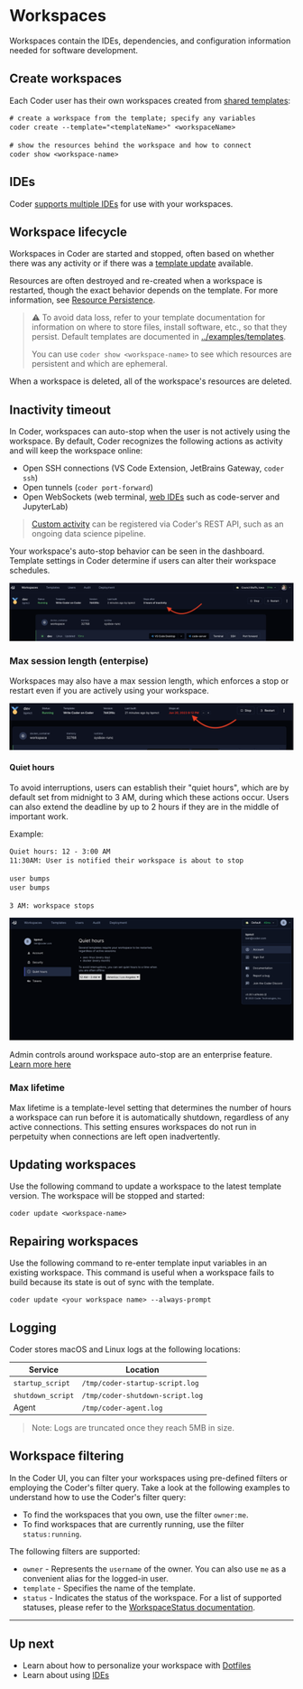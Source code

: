 # Workspaces

Workspaces contain the IDEs, dependencies, and configuration information needed
for software development.

## Create workspaces

Each Coder user has their own workspaces created from [shared templates](./templates/index.md):

```console
# create a workspace from the template; specify any variables
coder create --template="<templateName>" <workspaceName>

# show the resources behind the workspace and how to connect
coder show <workspace-name>
```

## IDEs

Coder [supports multiple IDEs](./ides.md) for use with your workspaces.

## Workspace lifecycle

Workspaces in Coder are started and stopped, often based on whether there was
any activity or if there was a [template update](./templates/index.md#Start/stop) available.

Resources are often destroyed and re-created when a workspace is restarted,
though the exact behavior depends on the template. For more
information, see [Resource Persistence](./templates/resource-persistence.md).

> ⚠️ To avoid data loss, refer to your template documentation for information on
> where to store files, install software, etc., so that they persist. Default
> templates are documented in [../examples/templates](https://github.com/coder/coder/tree/c6b1daabc5a7aa67bfbb6c89966d728919ba7f80/examples/templates).
>
> You can use `coder show <workspace-name>` to see which resources are
> persistent and which are ephemeral.

When a workspace is deleted, all of the workspace's resources are deleted.

## Inactivity timeout

In Coder, workspaces can auto-stop when the user is not actively using the workspace. By default, Coder recognizes the following actions as activity and will keep the workspace online:

- Open SSH connections (VS Code Extension, JetBrains Gateway, `coder ssh`)
- Open tunnels (`coder port-forward`)
- Open WebSockets (web terminal, [web IDEs](./ides/web-ides.md) such as code-server and JupyterLab)

> [Custom activity](#TODO) can be registered via Coder's REST API, such as an ongoing data science pipeline.

Your workspace's auto-stop behavior can be seen in the dashboard. Template settings in Coder determine if users can alter their workspace schedules.

![TODO: use real screenshot](./images/workspaces/stops-after-3-hours.png)

### Max session length (enterpise)

Workspaces may also have a max session length, which enforces a stop or restart even if you are actively using your workspace.

![TODO: use real screenshot](./images/workspaces/approaching-stop.png)

#### Quiet hours

To avoid interruptions, users can establish their "quiet hours", which are by default set from midnight to 3 AM, during which these actions occur. Users can also extend the deadline by up to 2 hours if they are in the middle of important work.

Example:

```text
Quiet hours: 12 - 3:00 AM
11:30AM: User is notified their workspace is about to stop

user bumps
user bumps

3 AM: workspace stops
```

![TODO: use real screenshot](./images/workspaces/quiet-hours.png)

<!-- NOTE: This will be in the "Account settings" page -->

Admin controls around workspace auto-stop are an enterprise feature. [Learn more here](./admin/template)

### Max lifetime

Max lifetime is a template-level setting that determines the number of hours a
workspace can run before it is automatically shutdown, regardless of any
active connections. This setting ensures workspaces do not run in perpetuity
when connections are left open inadvertently.

## Updating workspaces

Use the following command to update a workspace to the latest template version.
The workspace will be stopped and started:

```console
coder update <workspace-name>
```

## Repairing workspaces

Use the following command to re-enter template input
variables in an existing workspace. This command is useful when a workspace fails
to build because its state is out of sync with the template.

```console
coder update <your workspace name> --always-prompt
```

## Logging

Coder stores macOS and Linux logs at the following locations:

| Service           | Location                         |
| ----------------- | -------------------------------- |
| `startup_script`  | `/tmp/coder-startup-script.log`  |
| `shutdown_script` | `/tmp/coder-shutdown-script.log` |
| Agent             | `/tmp/coder-agent.log`           |

> Note: Logs are truncated once they reach 5MB in size.

## Workspace filtering

In the Coder UI, you can filter your workspaces using pre-defined filters or employing the Coder's filter query. Take a look at the following examples to understand how to use the Coder's filter query:

- To find the workspaces that you own, use the filter `owner:me`.
- To find workspaces that are currently running, use the filter `status:running`.

The following filters are supported:

- `owner` - Represents the `username` of the owner. You can also use `me` as a convenient alias for the logged-in user.
- `template` - Specifies the name of the template.
- `status` - Indicates the status of the workspace. For a list of supported statuses, please refer to the [WorkspaceStatus documentation](https://pkg.go.dev/github.com/coder/coder/codersdk#WorkspaceStatus).

---

## Up next

- Learn about how to personalize your workspace with [Dotfiles](./dotfiles.md)
- Learn about using [IDEs](./ides.md)
